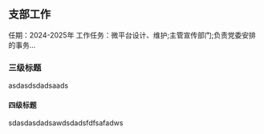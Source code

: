 ## 支部工作
任期：2024-2025年
工作任务：微平台设计、维护;主管宣传部门;负责党委安排的事务...
### 三级标题
asdasdsdadsaads
#### 四级标题
sdasdasdadsawdsdadsfdfsafadws
